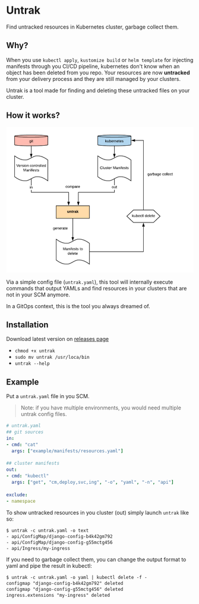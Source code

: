 # Untrak
Find untracked resources in Kubernetes cluster, garbage collect them.

## Why?

When you use `kubectl apply`, `kustomize build` or `helm template` for injecting manifests through you CI/CD pipeline, kubernetes don't know when an object has been deleted from you repo. Your resources are now **untracked** from your delivery process and they are still managed by your clusters.

Untrak is a tool made for finding and deleting these untracked files on your cluster.


## How it works?

![untrak-schema.png](docs/untrak-schema.png)

Via a simple config file (`untrak.yaml`), this tool will internally execute commands that output YAMLs and find resources in your clusters that are not in your SCM anymore.

In a GitOps context, this is the tool you always dreamed of.

## Installation

Download latest version on [releases page](https://github.com/yanc0/untrak/releases)

- `chmod +x untrak`
- `sudo mv untrak /usr/loca/bin`
- `untrak --help`

## Example

Put a `untrak.yaml` file in you SCM.

> Note: if you have multiple environments, you would need multiple untrak config files.
```yaml
# untrak.yaml
## git sources
in:
- cmd: "cat"
  args: ["example/manifests/resources.yaml"]

## cluster manifests
out:
- cmd: "kubectl"
  args: ["get", "cm,deploy,svc,ing", "-o", "yaml", "-n", "api"]

exclude:
- namespace
```
To show untracked resources in you cluster (out) simply launch `untrak` like so:

```
$ untrak -c untrak.yaml -o text
- api/ConfigMap/django-config-b4k42gm792
- api/ConfigMap/django-config-g55mctg456
- api/Ingress/my-ingress
```

If you need to garbage collect them, you can change the output format to yaml and pipe the result in kubectl:

```
$ untrak -c untrak.yaml -o yaml | kubectl delete -f -
configmap "django-config-b4k42gm792" deleted
configmap "django-config-g55mctg456" deleted
ingress.extensions "my-ingress" deleted
```